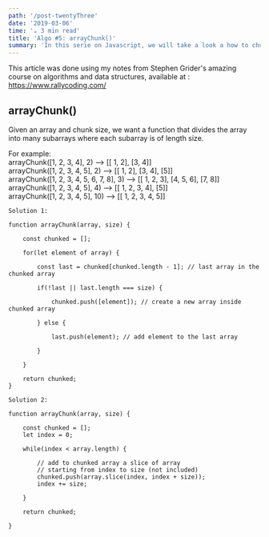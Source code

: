 ```yaml
---
path: '/post-twentyThree'
date: '2019-03-06'
time: '☕️ 3 min read'
title: 'Algo #5: arrayChunk()'
summary: 'In this serie on Javascript, we will take a look a how to chunk arrays using for ... of loops and slice()'
---
```


This article was done using my notes from Stephen Grider's amazing course on algorithms and data structures, available at : https://www.rallycoding.com/

## arrayChunk()

Given an array and chunk size, we want a function that divides the array into many subarrays where each subarray is of length size.

For example:<br>
arrayChunk([1, 2, 3, 4], 2) --> [[ 1, 2], [3, 4]]<br>
arrayChunk([1, 2, 3, 4, 5], 2) --> [[ 1, 2], [3, 4], [5]]<br>
arrayChunk([1, 2, 3, 4, 5, 6, 7, 8], 3) --> [[ 1, 2, 3], [4, 5, 6], [7, 8]]<br>
arrayChunk([1, 2, 3, 4, 5], 4) --> [[ 1, 2, 3, 4], [5]]<br>
arrayChunk([1, 2, 3, 4, 5], 10) --> [[ 1, 2, 3, 4, 5]]<br>

```
Solution 1:

function arrayChunk(array, size) {

    const chunked = [];

    for(let element of array) {

        const last = chunked[chunked.length - 1]; // last array in the chunked array

        if(!last || last.length === size) {

            chunked.push([element]); // create a new array inside chunked array

        } else {

            last.push(element); // add element to the last array

        }

    }

    return chunked;
}

```

```
Solution 2:

function arrayChunk(array, size) {

    const chunked = [];
    let index = 0;

    while(index < array.length) {

        // add to chunked array a slice of array
        // starting from index to size (not included)
        chunked.push(array.slice(index, index + size));
        index += size;

    }

    return chunked;

}

```
